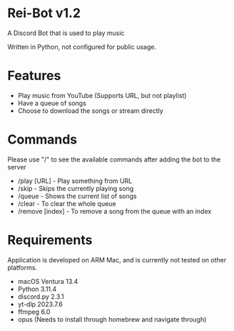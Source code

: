 # Rei-Bot v1.2

A Discord Bot that is used to play music

Written in Python, not configured for public usage.

# Features

- Play music from YouTube (Supports URL, but not playlist)
- Have a queue of songs
- Choose to download the songs or stream directly

# Commands

Please use "/" to see the available commands after adding the bot to the server

- /play [URL] - Play something from URL
- /skip - Skips the currently playing song
- /queue - Shows the current list of songs
- /clear - To clear the whole queue
- /remove [index] - To remove a song from the queue with an index

# Requirements

Application is developed on ARM Mac, and is currently not tested on other platforms.

- macOS Ventura 13.4
- Python 3.11.4
- discord.py 2.3.1
- yt-dlp 2023.7.6
- ffmpeg 6.0
- opus (Needs to install through homebrew and navigate through)

